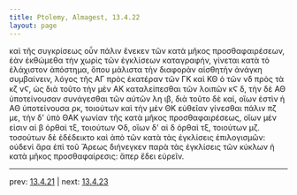 ```yaml
---
title: Ptolemy, Almagest, 13.4.22
layout: page
---
```


καὶ τῆς συγκρίσεως οὖν πάλιν ἕνεκεν τῶν κατὰ μῆκος προσθαφαιρέσεων, ἐὰν ἐκθώμεθα τὴν χωρὶς τῶν ἐγκλίσεων καταγραφήν, γίνεται κατὰ τὸ ἐλάχιστον ἀπόστημα, ὅπου μάλιστα τὴν διαφορὰν αἰσθητὴν ἀνάγκη συμβαίνειν, λόγος τῆς ΑΓ πρὸς ἑκατέραν τῶν ΓΚ καὶ ΚΘ ὁ τῶν νδ πρὸς τὰ κζ νϚ, ὡς διὰ τοῦτο τὴν μὲν ΑΚ καταλείπεσθαι τῶν λοιπῶν κϚ δ, τὴν δὲ ΑΘ ὑποτείνουσαν συνάγεσθαι τῶν αὐτῶν λη ιβ, διὰ τοῦτο δὲ καί, οἵων ἐστὶν ἡ ΑΘ ὑποτείνουσα ρκ, τοιούτων καὶ τὴν μὲν ΘΚ εὐθεῖαν γίνεσθαι πάλιν πζ με, τὴν δ' ὑπὸ ΘΑΚ γωνίαν τῆς κατὰ μῆκος προσθαφαιρέσεως, οἵων μέν εἰσιν αἱ β ὀρθαὶ τξ, τοιούτων Ϙδ, οἵων δ' αἱ δ ὀρθαὶ τξ, τοιούτων μζ. τοσούτων δὲ ἐδέδεικτο καὶ ἀπὸ τῶν κατὰ τὰς ἐγκλίσεις ἐπιλογισμῶν: οὐδενὶ ἄρα ἐπὶ τοῦ Ἄρεως διήνεγκεν παρὰ τὰς ἐγκλίσεις τῶν κύκλων ἡ κατὰ μῆκος προσθαφαίρεσις: ἅπερ ἔδει εὑρεῖν. 

---

prev: [13.4.21](../13.4.21/) | next: [13.4.23](../13.4.23/)

